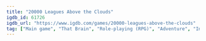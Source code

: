 ```yaml
---
title: "20000 Leagues Above the Clouds"
igdb_id: 61726
igdb_url: "https://www.igdb.com/games/20000-leagues-above-the-clouds"
tag: ["Main game", "That Brain", "Role-playing (RPG)", "Adventure", "Indie", "Single player", "Fantasy"]
---
```

